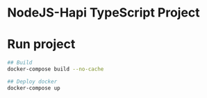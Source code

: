 # NodeJS-Hapi TypeScript Project

# Run project
```sh
## Build
docker-compose build --no-cache
```

```sh
## Deploy docker
docker-compose up
```
